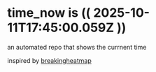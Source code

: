 # time_now is (( 2025-10-11T17:45:00.059Z ))

an automated repo that shows the currnent time

inspired by [breakingheatmap](https://github.com/breakingheatmap/breakingheatmap)